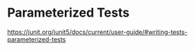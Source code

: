 # Parameterized Tests
https://junit.org/junit5/docs/current/user-guide/#writing-tests-parameterized-tests
